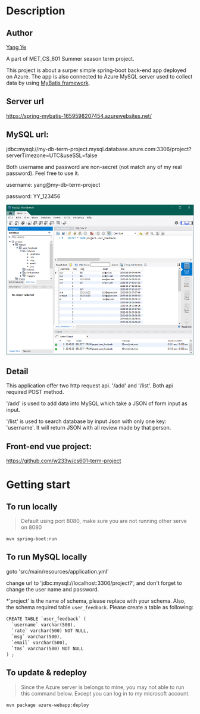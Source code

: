 # Description

## Author
[Yang Ye](https://github.com/w233w)

A part of MET_CS_601 Summer season term project.

This project is about a surper simple spring-boot back-end app deployed on Azure. The app is also connected to Azure MySQL server used to collect data by using [MyBatis framework](https://mybatis.org/mybatis-3/index.html).

## Server url
https://spring-mybatis-1659598207454.azurewebsites.net/

## MySQL url:
jdbc:mysql://my-db-term-project.mysql.database.azure.com:3306/project?serverTimezone=UTC&useSSL=false

Both username and password are non-secret (not match any of my real password). Feel free to use it.

username: yang@my-db-term-project

password: YY_123456

![alt text](https://github.com/w233w/spring-boot-backend-for-project/blob/master/MySQL-sample.png?raw=true)

## Detail
This application offer two http request api. '/add' and '/list'. Both api required POST method.

'/add' is used to add data into MySQL which take a JSON of form input as input.

'/list' is used to search database by input Json with only one key: 'username'. It will return JSON with all review made by that person.

## Front-end vue project:
https://github.com/w233w/cs601-term-project

# Getting start

## To run locally
> Default using port 8080, make sure you are not running other serve on 8080
```shell
mvn spring-boot:run
```

## To run MySQL locally
goto 'src/main/resources/application.yml'

change url to 'jdbc:mysql://localhost:3306/project?', and don't forget to change the user name and password.

*'project' is the name of schema, please replace with your schema. Also, the schema required table `user_feedback`. Please create a table as following: 
```mysql
CREATE TABLE `user_feedback` (
  `username` varchar(500),
  `rate` varchar(500) NOT NULL,
  `msg` varchar(500),
  `email` varchar(500),
  `tms` varchar(500) NOT NULL
) ;
```

## To update & redeploy
> Since the Azure server is belongs to mine, you may not able to run this command below. Except you can log in to my microsoft account.
```shell
mvn package azure-webapp:deploy
```
